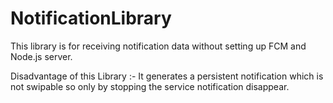# NotificationLibrary

This library is for receiving notification data without setting up FCM and Node.js server.

Disadvantage of this Library :- It generates a persistent notification which is not swipable so only by stopping the service notification disappear.
